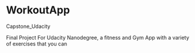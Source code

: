 # WorkoutApp
Capstone_Udacity

Final Project For Udacity Nanodegree, a fitness and Gym App with a variety of exercises that you can


